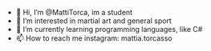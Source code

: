 - 👋 Hi, I’m @MattiTorca, im a student 
- 👀 I’m interested in martial art and general sport 
- 🌱 I’m currently learning programming languages, like C#
- 📫 How to reach me instagram: mattia.torcasso

